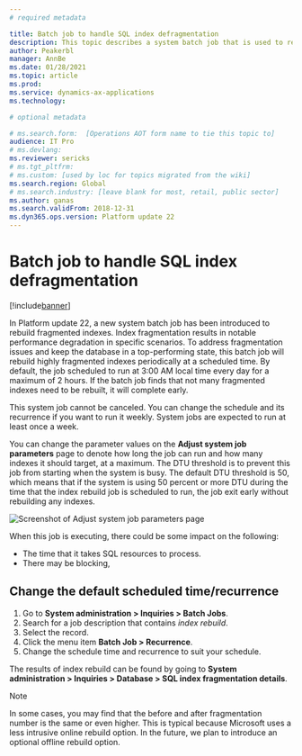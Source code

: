 ```yaml
---
# required metadata

title: Batch job to handle SQL index defragmentation
description: This topic describes a system batch job that is used to rebuild fragmented indexes.
author: Peakerbl
manager: AnnBe
ms.date: 01/28/2021
ms.topic: article
ms.prod: 
ms.service: dynamics-ax-applications
ms.technology: 

# optional metadata

# ms.search.form:  [Operations AOT form name to tie this topic to]
audience: IT Pro
# ms.devlang: 
ms.reviewer: sericks
# ms.tgt_pltfrm: 
# ms.custom: [used by loc for topics migrated from the wiki]
ms.search.region: Global 
# ms.search.industry: [leave blank for most, retail, public sector]
ms.author: ganas
ms.search.validFrom: 2018-12-31 
ms.dyn365.ops.version: Platform update 22 
---
```


# Batch job to handle SQL index defragmentation

[!include[banner](../includes/banner.md)]


In Platform update 22, a new system batch job has been introduced to rebuild fragmented indexes. Index fragmentation results in notable performance degradation in specific scenarios. To address fragmentation issues and keep the database in a top-performing state, this batch job will rebuild highly fragmented indexes periodically at a scheduled time. By default, the job scheduled to run at 3:00 AM local time every day for a maximum of 2 hours. If the batch job finds that not many fragmented indexes need to be rebuilt, it will complete early.  

This system job cannot be canceled. You can change the schedule and its recurrence if you want to run it weekly. System jobs are expected to run at least once a week. 

You can change the parameter values on the **Adjust system job parameters** page to denote how long the job can run and how many indexes it should target, at a maximum. The DTU threshold is to prevent this job from starting when the system is busy. The default DTU threshold is 50,  which means that if the system is using 50 percent or more DTU during the time that the index rebuild job is scheduled to run, the job exit early without rebuilding any indexes.
 
![Screenshot of Adjust system job parameters page](media/SystemJobParameters.PNG "Screenshot of Adjust system job parameters page")
 
When this job is executing, there could be some impact on the following:
-	The time that it takes SQL resources to process.
- There may be blocking,

## Change the default scheduled time/recurrence
1. Go to **System administration > Inquiries > Batch Jobs**.
2. Search for a job description that contains *index rebuild*.   
3. Select the record.  
4. Click the menu item **Batch Job > Recurrence**.  
5. Change the schedule time and recurrence to suit your schedule.

The results of index rebuild can be found by going to **System administration > Inquiries > Database > SQL index fragmentation details**. 

> [!Note]
> In some cases, you may find that the before and after fragmentation number is the same or even higher. This is typical because Microsoft uses a less intrusive online rebuild option. In the future, we plan to introduce an optional offline rebuild option.

